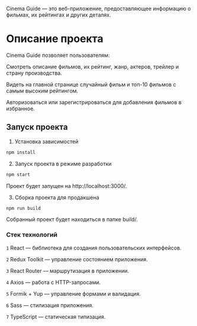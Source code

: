 Cinema Guide — это веб-приложение, предоставляющее информацию о фильмах, их рейтингах и других деталях.

# Описание проекта

Cinema Guide позволяет пользователям:

Смотреть описание фильмов, их рейтинг, жанр, актеров, трейлер и страну производства.

Видеть на главной странице случайный фильм и топ-10 фильмов с самым высоким рейтингом.

Авторизоваться или зарегистрироваться для добавления фильмов в избранное.

## Запуск проекта

1. Установка зависимостей

```bash
npm install
```

2. Запуск проекта в режиме разработки

```bash
npm start
```

Проект будет запущен на http://localhost:3000/.

3. Сборка проекта для продакшена

```bash
npm run build
```

Собранный проект будет находиться в папке build/.

### Стек технологий

`1` React — библиотека для создания пользовательских интерфейсов.

`2` Redux Toolkit — управление состоянием приложения.

`3` React Router — маршрутизация в приложении.

`4` Axios — работа с HTTP-запросами.

`5` Formik + Yup — управление формами и валидация.

`6` Sass — стилизация приложения.

`7` TypeScript — статическая типизация.